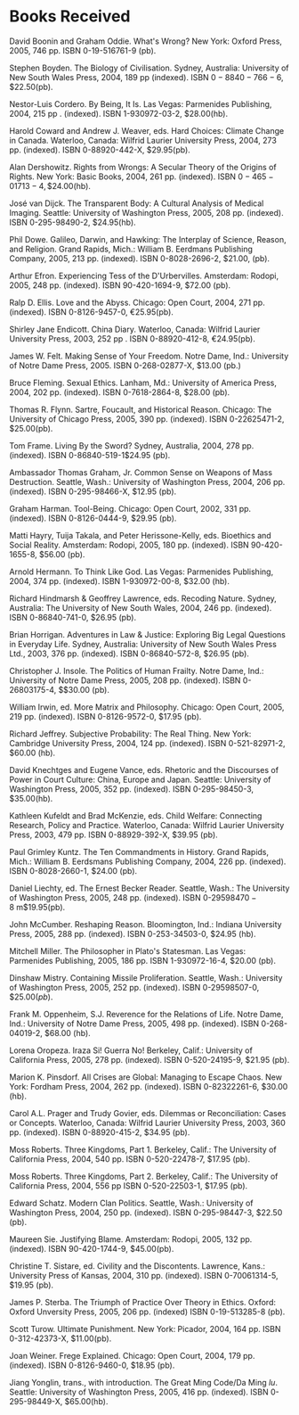 # Books Received 

David Boonin and Graham Oddie. What's Wrong? New York: Oxford Press, 2005, 746 pp. ISBN 0-19-516761-9 (pb).

Stephen Boyden. The Biology of Civilisation. Sydney, Australia: University of New South Wales Press, 2004, 189 pp (indexed). ISBN $0-8840-766-6, \$ 22.50(\mathrm{pb})$.

Nestor-Luis Cordero. By Being, It Is. Las Vegas: Parmenides Publishing, 2004, 215 pp . (indexed). ISBN 1-930972-03-2, $\$ 28.00(\mathrm{hb})$.

Harold Coward and Andrew J. Weaver, eds. Hard Choices: Climate Change in Canada. Waterloo, Canada: Wilfrid Laurier University Press, 2004, 273 pp. (indexed). ISBN 0-88920-442-X, $\$ 29.95(\mathrm{pb})$.

Alan Dershowitz. Rights from Wrongs: A Secular Theory of the Origins of Rights. New York: Basic Books, 2004, 261 pp. (indexed). ISBN $0-465-01713-4, \$ 24.00(\mathrm{hb})$.

José van Dijck. The Transparent Body: A Cultural Analysis of Medical Imaging. Seattle: University of Washington Press, 2005, 208 pp. (indexed). ISBN 0-295-98490-2, $\$ 24.95(\mathrm{hb})$.

Phil Dowe. Galileo, Darwin, and Hawking: The Interplay of Science, Reason, and Religion. Grand Rapids, Mich.: William B. Eerdmans Publishing Company, 2005, 213 pp. (indexed). ISBN 0-8028-2696-2, $\$ 21.00$, (pb).

Arthur Efron. Experiencing Tess of the D'Urbervilles. Amsterdam: Rodopi, 2005, 248 pp. (indexed). ISBN 90-420-1694-9, $\$ 72.00$ (pb).

Ralp D. Ellis. Love and the Abyss. Chicago: Open Court, 2004, 271 pp. (indexed). ISBN 0-8126-9457-0, $€ 25.95(\mathrm{pb})$.

Shirley Jane Endicott. China Diary. Waterloo, Canada: Wilfrid Laurier University Press, 2003, 252 pp . ISBN 0-88920-412-8, $€ 24.95(\mathrm{pb})$.

James W. Felt. Making Sense of Your Freedom. Notre Dame, Ind.: University of Notre Dame Press, 2005. ISBN 0-268-02877-X, \$13.00 (pb.)

Bruce Fleming. Sexual Ethics. Lanham, Md.: University of America Press, 2004, 202 pp. (indexed). ISBN 0-7618-2864-8, \$28.00 (pb).

Thomas R. Flynn. Sartre, Foucault, and Historical Reason. Chicago: The University of Chicago Press, 2005, 390 pp. (indexed). ISBN 0-22625471-2, $\$ 25.00(\mathrm{pb})$.

Tom Frame. Living By the Sword? Sydney, Australia, 2004, 278 pp. (indexed). ISBN 0-86840-519-1\$24.95 (pb).



Ambassador Thomas Graham, Jr. Common Sense on Weapons of Mass Destruction. Seattle, Wash.: University of Washington Press, 2004, 206 pp. (indexed). ISBN 0-295-98466-X, $\$ 12.95$ (pb).

Graham Harman. Tool-Being. Chicago: Open Court, 2002, 331 pp. (indexed). ISBN 0-8126-0444-9, $\$ 29.95$ (pb).

Matti Hayry, Tuija Takala, and Peter Herissone-Kelly, eds. Bioethics and Social Reality. Amsterdam: Rodopi, 2005, 180 pp. (indexed). ISBN 90-420-1655-8, $\$ 56.00$ (pb).

Arnold Hermann. To Think Like God. Las Vegas: Parmenides Publishing, 2004, 374 pp. (indexed). ISBN 1-930972-00-8, $\$ 32.00$ (hb).

Richard Hindmarsh \& Geoffrey Lawrence, eds. Recoding Nature. Sydney, Australia: The University of New South Wales, 2004, 246 pp. (indexed). ISBN 0-86840-741-0, $\$ 26.95$ (pb).

Brian Horrigan. Adventures in Law \& Justice: Exploring Big Legal Questions in Everyday Life. Sydney, Australia: University of New South Wales Press Ltd., 2003, 376 pp. (indexed). ISBN 0-86840-572-8, $\$ 26.95$ (pb).

Christopher J. Insole. The Politics of Human Frailty. Notre Dame, Ind.: University of Notre Dame Press, 2005, 208 pp. (indexed). ISBN 0-26803175-4, $\$ \$ 30.00$ (pb).

William Irwin, ed. More Matrix and Philosophy. Chicago: Open Court, 2005, 219 pp. (indexed). ISBN 0-8126-9572-0, $\$ 17.95$ (pb).

Richard Jeffrey. Subjective Probability: The Real Thing. New York: Cambridge University Press, 2004, 124 pp. (indexed). ISBN 0-521-82971-2, $\$ 60.00$ (hb).

David Knechtges and Eugene Vance, eds. Rhetoric and the Discourses of Power in Court Culture: China, Europe and Japan. Seattle: University of Washington Press, 2005, 352 pp. (indexed). ISBN 0-295-98450-3, $\$ 35.00(\mathrm{hb})$.

Kathleen Kufeldt and Brad McKenzie, eds. Child Welfare: Connecting Research, Policy and Practice. Waterloo, Canada: Wilfrid Laurier University Press, 2003, 479 pp. ISBN 0-88929-392-X, $\$ 39.95$ (pb).

Paul Grimley Kuntz. The Ten Commandments in History. Grand Rapids, Mich.: William B. Eerdsmans Publishing Company, 2004, 226 pp. (indexed). ISBN 0-8028-2660-1, $\$ 24.00$ (pb).

Daniel Liechty, ed. The Ernest Becker Reader. Seattle, Wash.: The University of Washington Press, 2005, 248 pp. (indexed). ISBN 0-295$98470-8 \mathrm{~m} \$ 19.95(\mathrm{pb})$.

John McCumber. Reshaping Reason. Bloomington, Ind.: Indiana University Press, 2005, 288 pp. (indexed). ISBN 0-253-34503-0, $\$ 24.95$ (hb).



Mitchell Miller. The Philosopher in Plato's Statesman. Las Vegas: Parmenides Publishing, 2005, 186 pp. ISBN 1-930972-16-4, $\$ 20.00$ (pb).

Dinshaw Mistry. Containing Missile Proliferation. Seattle, Wash.: University of Washington Press, 2005, 252 pp. (indexed). ISBN 0-29598507-0, $\$ 25.00(p b)$.

Frank M. Oppenheim, S.J. Reverence for the Relations of Life. Notre Dame, Ind.: University of Notre Dame Press, 2005, 498 pp. (indexed). ISBN 0-268-04019-2, $\$ 68.00$ (hb).

Lorena Oropeza. Iraza Si! Guerra No! Berkeley, Calif.: University of California Press, 2005, 278 pp. (indexed). ISBN 0-520-24195-9, $\$ 21.95$ (pb).

Marion K. Pinsdorf. All Crises are Global: Managing to Escape Chaos. New York: Fordham Press, 2004, 262 pp. (indexed). ISBN 0-82322261-6, $\$ 30.00$ (hb).

Carol A.L. Prager and Trudy Govier, eds. Dilemmas or Reconciliation: Cases or Concepts. Waterloo, Canada: Wilfrid Laurier University Press, 2003, 360 pp. (indexed). ISBN 0-88920-415-2, $\$ 34.95$ (pb).

Moss Roberts. Three Kingdoms, Part 1. Berkeley, Calif.: The University of California Press, 2004, 540 pp. ISBN 0-520-22478-7, \$17.95 (pb).

Moss Roberts. Three Kingdoms, Part 2. Berkeley, Calif.: The University of California Press, 2004, 556 pp ISBN 0-520-22503-1, \$17.95 (pb).

Edward Schatz. Modern Clan Politics. Seattle, Wash.: University of Washington Press, 2004, 250 pp. (indexed). ISBN 0-295-98447-3, $\$ 22.50$ (pb).

Maureen Sie. Justifying Blame. Amsterdam: Rodopi, 2005, 132 pp. (indexed). ISBN 90-420-1744-9, $\$ 45.00(\mathrm{pb})$.

Christine T. Sistare, ed. Civility and the Discontents. Lawrence, Kans.: University Press of Kansas, 2004, 310 pp. (indexed). ISBN 0-70061314-5, \$19.95 (pb).

James P. Sterba. The Triumph of Practice Over Theory in Ethics. Oxford: Oxford Unversity Press, 2005, 206 pp. (indexed) ISBN 0-19-513285-8 (pb).

Scott Turow. Ultimate Punishment. New York: Picador, 2004, 164 pp. ISBN 0-312-42373-X, $\$ 11.00(\mathrm{pb})$.

Joan Weiner. Frege Explained. Chicago: Open Court, 2004, 179 pp. (indexed). ISBN 0-8126-9460-0, \$18.95 (pb).

Jiang Yonglin, trans., with introduction. The Great Ming Code/Da Ming $l u$. Seattle: University of Washington Press, 2005, 416 pp. (indexed). ISBN 0-295-98449-X, $\$ 65.00(\mathrm{hb})$.



